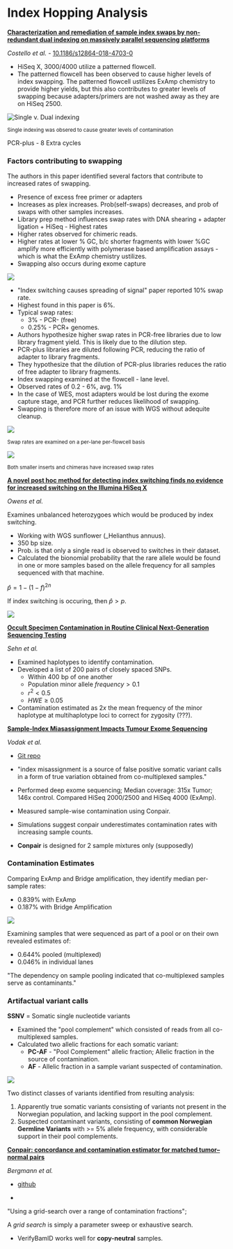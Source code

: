 # Index Hopping Analysis

__[Characterization and remediation of sample index swaps by non-redundant dual indexing on massively parallel sequencing platforms](https://bmcgenomics.biomedcentral.com/articles/10.1186/s12864-018-4703-0)__

_Costello et al._ - [10.1186/s12864-018-4703-0](https://doi.org/10.1186/s12864-018-4703-0)


* HiSeq X, 3000/4000 utilize a patterned flowcell.
* The patterned flowcell has been observed to cause higher levels of index swapping. The patterned flowcell ustilizes ExAmp chemistry to provide higher yields, but this also contributes to greater levels of swapping because adapters/primers are not washed away as they are on HiSeq 2500.

![Single v. Dual indexing](img/index_swap.png)

<small>Single indexing was obsered to cause greater levels of contamination</small>

PCR-plus - 8 Extra cycles

### Factors contributing to swapping

The authors in this paper identified several factors that contribute to increased rates of swapping.

- Presence of excess free primer or adapters
- Increases as plex increases. Prob(self-swaps) decreases, and prob of swaps with other samples increases.
- Library prep method influences swap rates with DNA shearing + adapter ligation + HiSeq - Highest rates
- Higher rates observed for chimeric reads.
- Higher rates at lower % GC, b/c shorter fragments with lower %GC amplify more efficiently with polymerase based amplification assays - which is what the ExAmp chemistry ustilizes.
- Swapping also occurs during exome capture

![](img/table.png)

- "Index switching causes spreading of signal" paper reported 10% swap rate.
- Highest found in this paper is 6%.
- Typical swap rates:
  - 3% - PCR- (free)
  - 0.25% - PCR+ genomes.
- Authors hypothesize higher swap rates in PCR-free libraries due to low library fragment yield. This is likely due to the dilution step.
- PCR-plus libraries are diluted following PCR, reducing the ratio of adapter to library fragments.
- They hypothesize that the dilution of PCR-plus libraries reduces the ratio of free adapter to library fragments.
- Index swapping examined at the flowcell - lane level.
- Observed rates of 0.2 - 6%, avg. 1%
- In the case of WES, most adapters would be lost during the exome capture stage, and PCR further reduces likelihood of swapping.
- Swapping is therefore more of an issue with WGS without adequite cleanup.

![](img/by_lane.png)

<small>Swap rates are examined on a per-lane per-flowcell basis</small>

![](img/swapped_chimeras.png)

<small>Both smaller inserts and chimeras have increased swap rates</small>


__[A novel post hoc method for detecting index switching finds no evidence for increased switching on the Illumina HiSeq X](https://onlinelibrary.wiley.com/doi/full/10.1111/1755-0998.12713)__

_Owens et al._

Examines unbalanced heterozygoes which would be produced by index switching.

* Working with WGS sunflower (_Helianthus annuus).
* 350 bp size.
* Prob. is that only a single read is observed to switches in their dataset. 
* Calculated the bionomial probability that the rare allele would be found in one or more samples based on the allele frequency for all samples sequenced with that machine.

$\hat{p} = 1 - (1-f)^{2n}$

If index switching is occuring, then $\hat{p} > p$.

![](img/phat.png)


__[Occult Specimen Contamination in Routine Clinical Next-Generation Sequencing Testing](https://academic.oup.com/ajcp/article/144/4/667/1767338)__

_Sehn et al._

* Examined haplotypes to identify contamination.
* Developed a list of 200 pairs of closely spaced SNPs.
  * Within 400 bp of one another
  * Population minor allele $frequency > 0.1$
  * $r^2 < 0.5$
  * $HWE \geq 0.05$
* Contamination estimated as $2x$ the mean frequency of the minor haplotype at multihaplotype loci to correct for zygosity (???).

__[Sample-Index Miasassignment Impacts Tumour Exome Sequencing](https://www.nature.com/articles/s41598-018-23563-4)__

_Vodak et al._

* [Git repo]()

* "index misassignment is a source of false positive somatic variant calls in a form of true variation obtained from co-multiplexed samples."

* Performed deep exome sequencing; Median coverage: 315x Tumor; 146x control. Compared HiSeq 2000/2500 and HiSeq 4000 (ExAmp).
* Measured sample-wise contamination using Conpair.
* Simulations suggest conpair underestimates contamination rates with increasing sample counts.
* __Conpair__ is designed for 2 sample mixtures only (supposedly)


### Contamination Estimates

Comparing ExAmp and Bridge amplification, they identify median per-sample rates:

* 0.839% with ExAmp
* 0.187% with Bridge Amplification

![](img/est.png)

Examining samples that were sequenced as part of a pool or on their own revealed estimates of:

* 0.644% pooled (multiplexed)
* 0.046% in individual lanes

"The dependency on sample pooling indicated that co-multiplexed samples serve as contaminants."

### Artifactual variant calls

__SSNV__ = Somatic single nucleotide variants

* Examined the "pool complement" which consisted of reads from all co-multiplexed samples.
* Calculated two allelic fractions for each somatic variant:
  * __PC-AF__ - "Pool Complement" allelic fraction; Allelic fraction in the source of contamination.
  * __AF__ - Allelic fraction in a sample variant suspected of contamination.

![](img/pool_af.png)

Two distinct classes of variants identified from resulting analysis:

1. Apparently true somatic variants consisting of variants not present in the Norwegian population, and lacking support in the pool complement.
2. Suspected contaminant variants, consisting of __common Norwegian Germline Variants__ with >= 5% allele frequency, with considerable support in their pool complements. 

[](img/Basic_plot_example.png)


__[Conpair: concordance and contamination estimator for matched tumor–normal pairs](https://academic.oup.com/bioinformatics/article-abstract/32/20/3196/2196627)__

_Bergmann et al._

* [github](https://github.com/nygenome/conpair)

* [](https://media.springernature.com/lw785/springer-static/image/art%3A10.1186%2Fs12864-018-4703-0/MediaObjects/12864_2018_4703_Fig1_HTML.gif)
  
"Using a grid-search over a range of contamination fractions";

A _grid search_ is simply a parameter sweep or exhaustive search.


* VerifyBamID works well for __copy-neutral__ samples.